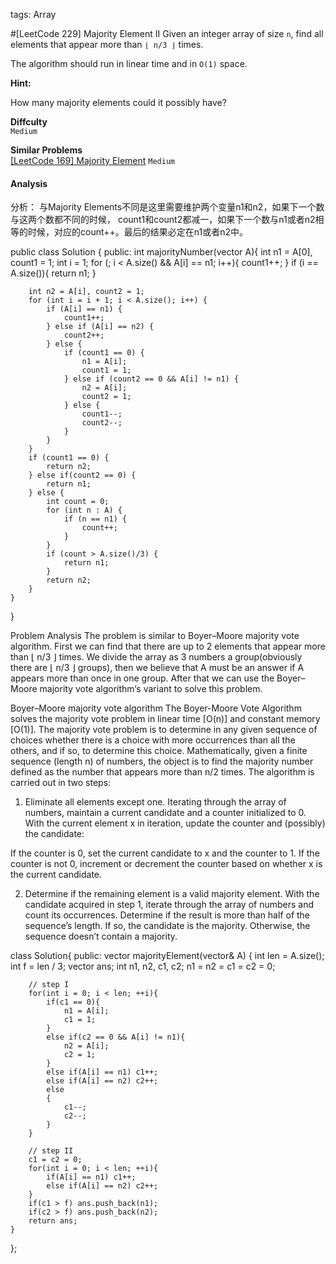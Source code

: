 tags: Array

#[LeetCode 229] Majority Element II
Given an integer array of size `n`, find all elements that appear more than `⌊ n/3 ⌋` times. 

The algorithm should run in linear time and in `O(1)` space.

**Hint:**  

How many majority elements could it possibly have?

**Diffculty**  
`Medium`

**Similar Problems**  
[[LeetCode 169] Majority Element]() `Medium`
 

#### Analysis


分析：
与Majority Elements不同是这里需要维护两个变量n1和n2，如果下一个数与这两个数都不同的时候，
count1和count2都减一，如果下一个数与n1或者n2相等的时候，对应的count++。最后的结果必定在n1或者n2中。

public class Solution {
public:
	int majorityNumber(vector<int> A){
	    int n1 = A[0], count1 = 1;
	    int i = 1;
	    for (; i < A.size() && A[i] == n1; i++){
	        count1++;
	    }
	    if (i == A.size()){
	        return n1;
	    }

	    int n2 = A[i], count2 = 1;
	    for (int i = i + 1; i < A.size(); i++) {
	        if (A[i] == n1) {
	            count1++;
	        } else if (A[i] == n2) {
	            count2++;
	        } else {
	            if (count1 == 0) {
	                n1 = A[i];
	                count1 = 1;
	            } else if (count2 == 0 && A[i] != n1) {
	                n2 = A[i];
	                count2 = 1;
	            } else {
	                count1--;
	                count2--;
	            }
	        }
	    }
	    if (count1 == 0) {
	        return n2;
	    } else if(count2 == 0) {
	        return n1;
	    } else {
	        int count = 0;
	        for (int n : A) {
	            if (n == n1) {
	                count++;
	            }
	        }
	        if (count > A.size()/3) {
	            return n1;
	        }
	        return n2;
	    }
	}
}

Problem Analysis
The problem is similar to Boyer–Moore majority vote algorithm.
First we can find that there are up to 2 elements that appear more than ⌊ n/3 ⌋ times. 
We divide the array as 3 numbers a group(obviously there are ⌊ n/3 ⌋ groups), 
then we believe that A must be an answer if A appears more than once in one group.
After that we can use the Boyer–Moore majority vote algorithm‘s variant to solve this problem.

Boyer–Moore majority vote algorithm
The Boyer-Moore Vote Algorithm solves the majority vote problem in linear time [O(n)] and constant memory [O(1)]. 
The majority vote problem is to determine in any given sequence of choices whether there is 
a choice with more occurrences than all the others, and if so, to determine this choice. 
Mathematically, given a finite sequence (length n) of numbers, the object is to find the majority number defined 
as the number that appears more than n/2 times.
The algorithm is carried out in two steps:

1. Eliminate all elements except one.
Iterating through the array of numbers, maintain a current candidate and a counter initialized to 0. 
With the current element x in iteration, update the counter and (possibly) the candidate:

If the counter is 0, set the current candidate to x and the counter to 1. If the counter is not 0, 
increment or decrement the counter based on whether x is the current candidate.

2. Determine if the remaining element is a valid majority element.
With the candidate acquired in step 1, iterate through the array of numbers and count its occurrences. 
Determine if the result is more than half of the sequence’s length. 
If so, the candidate is the majority. Otherwise, the sequence doesn’t contain a majority.

class Solution{
public:
    vector<int> majorityElement(vector<int>& A)    {
        int len = A.size();
        int f = len / 3;
        vector<int> ans;
        int n1, n2, c1, c2;
        n1 = n2 = c1 = c2 = 0;

        // step I
        for(int i = 0; i < len; ++i){
            if(c1 == 0){
                n1 = A[i];
                c1 = 1;
            }
            else if(c2 == 0 && A[i] != n1){
                n2 = A[i];
                c2 = 1;
            }
            else if(A[i] == n1) c1++;
            else if(A[i] == n2) c2++;
            else
            {
                c1--;
                c2--;
            }
        }

        // step II
        c1 = c2 = 0;
        for(int i = 0; i < len; ++i){
            if(A[i] == n1) c1++;
            else if(A[i] == n2) c2++;
        }
        if(c1 > f) ans.push_back(n1);
        if(c2 > f) ans.push_back(n2);
        return ans;
    }
};